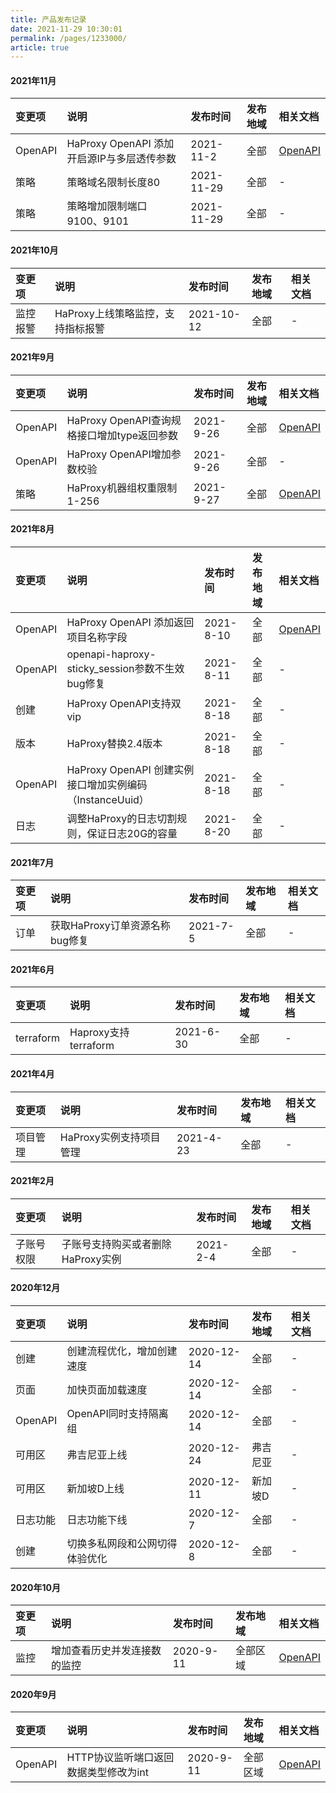```yaml
---
title: 产品发布记录
date: 2021-11-29 10:30:01
permalink: /pages/1233000/
article: true
---
```


#### 2021年11月

| 变更项  | 说明                                       | 发布时间   | 发布地域 | 相关文档                                                     |
| :------ | :----------------------------------------- | :--------- | :------- | :----------------------------------------------------------- |
| OpenAPI | HaProxy OpenAPI 添加开启源IP与多层透传参数 | 2021-11-2  | 全部     | [OpenAPI](./09.API文档/03.监听策略相关接口/01.修改监听策略.md) |
| 策略    | 策略域名限制长度80                         | 2021-11-29 | 全部     | -                                                            |
| 策略    | 策略增加限制端口9100、9101                 | 2021-11-29 | 全部     | -                                                            |

#### 2021年10月

| 变更项   | 说明                              | 发布时间   | 发布地域 | 相关文档 |
| :------- | :-------------------------------- | :--------- | :------- | :------- |
| 监控报警 | HaProxy上线策略监控，支持指标报警 | 2021-10-12 | 全部     | -        |

#### 2021年9月

| 变更项  | 说明                                        | 发布时间  | 发布地域 | 相关文档                                                     |
| :------ | :------------------------------------------ | :-------- | :------- | :----------------------------------------------------------- |
| OpenAPI | HaProxy OpenAPI查询规格接口增加type返回参数 | 2021-9-26 | 全部     | [OpenAPI](./09.API文档/02.实例相关接口/01.查询负载均衡HaProxy支持类型与规格.md) |
| OpenAPI | HaProxy OpenAPI增加参数校验                 | 2021-9-26 | 全部     | -                                                            |
| 策略    | HaProxy机器组权重限制1-256                  | 2021-9-27 | 全部     | [OpenAPI](./09.API文档/03.监听策略相关接口/01.修改监听策略.md) |

#### 2021年8月

| 变更项  | 说明                                                     | 发布时间  | 发布地域 | 相关文档                                                     |
| :------ | :------------------------------------------------------- | :-------- | :------- | :----------------------------------------------------------- |
| OpenAPI | HaProxy OpenAPI 添加返回项目名称字段                     | 2021-8-10 | 全部     | [OpenAPI](./09.API文档/02.实例相关接口/03.查询负载均衡HaProxy实例列表.md) |
| OpenAPI | openapi-haproxy-sticky_session参数不生效bug修复          | 2021-8-11 | 全部     | -                                                            |
| 创建    | HaProxy OpenAPI支持双vip                                 | 2021-8-18 | 全部     | -                                                            |
| 版本    | HaProxy替换2.4版本                                       | 2021-8-18 | 全部     | -                                                            |
| OpenAPI | HaProxy OpenAPI 创建实例接口增加实例编码（InstanceUuid） | 2021-8-18 | 全部     | -                                                            |
| 日志    | 调整HaProxy的日志切割规则，保证日志20G的容量             | 2021-8-20 | 全部     | -                                                            |

#### 2021年7月

| 变更项 | 说明                           | 发布时间 | 发布地域 | 相关文档 |
| :----- | :----------------------------- | :------- | :------- | :------- |
| 订单   | 获取HaProxy订单资源名称bug修复 | 2021-7-5 | 全部     | -        |

#### 2021年6月

| 变更项    | 说明                 | 发布时间  | 发布地域 | 相关文档 |
| :-------- | :------------------- | :-------- | :------- | :------- |
| terraform | Haproxy支持terraform | 2021-6-30 | 全部     | -        |

#### 2021年4月

| 变更项   | 说明                    | 发布时间  | 发布地域 | 相关文档 |
| :------- | :---------------------- | :-------- | :------- | :------- |
| 项目管理 | HaProxy实例支持项目管理 | 2021-4-23 | 全部     | -        |

#### 2021年2月

| 变更项     | 说明                              | 发布时间 | 发布地域 | 相关文档 |
| :--------- | :-------------------------------- | :------- | :------- | :------- |
| 子账号权限 | 子账号支持购买或者删除HaProxy实例 | 2021-2-4 | 全部     | -        |

#### 2020年12月

| 变更项   | 说明                           | 发布时间   | 发布地域 | 相关文档 |
| :------- | :----------------------------- | :--------- | :------- | :------- |
| 创建     | 创建流程优化，增加创建速度     | 2020-12-14 | 全部     | -        |
| 页面     | 加快页面加载速度               | 2020-12-14 | 全部     | -        |
| OpenAPI  | OpenAPI同时支持隔离组          | 2020-12-14 | 全部     | -        |
| 可用区   | 弗吉尼亚上线                   | 2020-12-24 | 弗吉尼亚 | -        |
| 可用区   | 新加坡D上线                    | 2020-12-11 | 新加坡D  | -        |
| 日志功能 | 日志功能下线                   | 2020-12-7  | 全部     | -        |
| 创建     | 切换多私网段和公网切得体验优化 | 2020-12-8  | 全部     | -        |

#### 2020年10月

| 变更项 | 说明                         | 发布时间  | 发布地域 | 相关文档                                                     |
| :----- | :--------------------------- | :-------- | :------- | :----------------------------------------------------------- |
| 监控   | 增加查看历史并发连接数的监控 | 2020-9-11 | 全部区域 | [OpenAPI](./09.API文档/05.监控相关接口/00.查询负载均衡指标监控.md) |

#### 2020年9月

| 变更项  | 说明                                  | 发布时间  | 发布地域 | 相关文档                                                     |
| :------ | :------------------------------------ | :-------- | :------- | :----------------------------------------------------------- |
| OpenAPI | HTTP协议监听端口返回数据类型修改为int | 2020-9-11 | 全部区域 | [OpenAPI](./09.API文档/03.监听策略相关接口/01.修改监听策略.md) |

